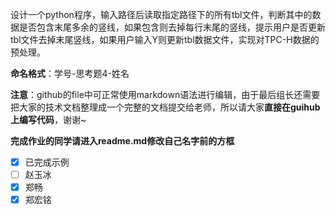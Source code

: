 设计一个python程序，输入路径后读取指定路径下的所有tbl文件，判断其中的数据是否包含末尾多余的竖线，如果包含则去掉每行末尾的竖线，提示用户是否更新tbl文件去掉末尾竖线，如果用户输入Y则更新tbl数据文件，实现对TPC-H数据的预处理。

**命名格式**：学号-思考题4-姓名

**注意**：github的file中可正常使用markdown语法进行编辑，由于最后组长还需要把大家的技术文档整理成一个完整的文档提交给老师，所以请大家**直接在guihub上编写代码**，谢谢~

**完成作业的同学请进入readme.md修改自己名字前的方框**

- [x] 已完成示例
- [ ] 赵玉冰
- [x] 郑畅
- [x] 郑宏铭
